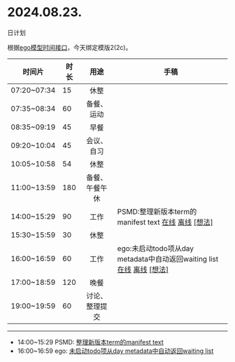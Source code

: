 # 2024.08.23.
日计划

根据[ego模型时间接口](https://gitee.com/hyg/blog/blob/master/timeflow.md)，今天绑定模版2(2c)。

| 时间片 | 时长 | 用途 | 手稿 |
| --- | --- | :---: | --- |
| 07:20~07:34 | 15 | 休整 |  |
| 07:35~08:34 | 60 | 备餐、运动 |  |
| 08:35~09:19 | 45 | 早餐 |  |
| 09:20~10:04 | 45 | 会议、自习 |  |
| 10:05~10:58 | 54 | 休整 |  |
| 11:00~13:59 | 180 | 备餐、午餐午休 |  |
| 14:00~15:29 | 90 | 工作 | PSMD:整理新版本term的manifest text [在线](http://simp.ly/p/lsBYG9) [离线](../../draft/2024/08/20240823140000.md) <a href="mailto:huangyg@mars22.com?subject=关于2024.08.23.[PSMD:整理新版本term的manifest text]任务&body=日期: 20240823%0D%0A序号: 6%0D%0A手稿:../../draft/2024/08/20240823140000.md%0D%0A---请勿修改邮件主题及以上内容 从下一行开始写您的想法---%0D%0A">[想法]</a> |
| 15:30~15:59 | 30 | 休整 |  |
| 16:00~16:59 | 60 | 工作 | ego:未启动todo项从day metadata中自动返回waiting list [在线](http://simp.ly/p/MpcbHD) [离线](../../draft/2024/08/20240823160000.md) <a href="mailto:huangyg@mars22.com?subject=关于2024.08.23.[ego:未启动todo项从day metadata中自动返回waiting list]任务&body=日期: 20240823%0D%0A序号: 8%0D%0A手稿:../../draft/2024/08/20240823160000.md%0D%0A---请勿修改邮件主题及以上内容 从下一行开始写您的想法---%0D%0A">[想法]</a> |
| 17:00~18:59 | 120 | 晚餐 |  |
| 19:00~19:59 | 60 | 讨论、整理提交 |  |

---

- 14:00~15:29	PSMD: [整理新版本term的manifest text](../../draft/2024/08/20240823140000.md)
- 16:00~16:59	ego: [未启动todo项从day metadata中自动返回waiting list](../../draft/2024/08/20240823160000.md)
